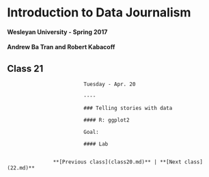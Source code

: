 # Introduction to Data Journalism
  
  #### Wesleyan University - Spring 2017
  
  **Andrew Ba Tran and Robert Kabacoff**
  
  ## Class 21
                             Tuesday - Apr. 20
                             
                             ----
                             
                             ### Telling stories with data
                             
                             #### R: ggplot2
                             
                             Goal: 
                             
                             #### Lab
                             
                   
                   **[Previous class](class20.md)** | **[Next class](22.md)**
